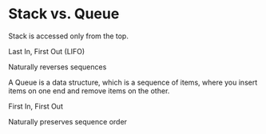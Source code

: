 
# Stack vs. Queue

Stack is accessed only from the top.

Last In, First Out (LIFO)

Naturally reverses sequences



A Queue is a data structure, which is a sequence of items,
where you insert items on one end and remove items on the other.

First In, First Out

Naturally preserves sequence order


